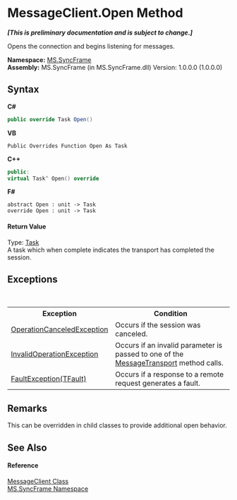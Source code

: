 # MessageClient.Open Method 
 _**\[This is preliminary documentation and is subject to change.\]**_

Opens the connection and begins listening for messages.

**Namespace:**&nbsp;<a href="de148c19-6fcd-6ea5-c13c-94525bd1dd5b">MS.SyncFrame</a><br />**Assembly:**&nbsp;MS.SyncFrame (in MS.SyncFrame.dll) Version: 1.0.0.0 (1.0.0.0)

## Syntax

**C#**<br />
``` C#
public override Task Open()
```

**VB**<br />
``` VB
Public Overrides Function Open As Task
```

**C++**<br />
``` C++
public:
virtual Task^ Open() override
```

**F#**<br />
``` F#
abstract Open : unit -> Task 
override Open : unit -> Task 
```


#### Return Value
Type: <a href="http://msdn2.microsoft.com/en-us/library/dd235678" target="_blank">Task</a><br />A task which when complete indicates the transport has completed the session.

## Exceptions
&nbsp;<table><tr><th>Exception</th><th>Condition</th></tr><tr><td><a href="http://msdn2.microsoft.com/en-us/library/hb4a25ka" target="_blank">OperationCanceledException</a></td><td>Occurs if the session was canceled.</td></tr><tr><td><a href="http://msdn2.microsoft.com/en-us/library/2asft85a" target="_blank">InvalidOperationException</a></td><td>Occurs if an invalid parameter is passed to one of the <a href="575abf99-2a1a-6037-410a-d736b8eacb32">MessageTransport</a> method calls.</td></tr><tr><td><a href="d43efb02-9a8a-5503-83aa-183233092174">FaultException(TFault)</a></td><td>Occurs if a response to a remote request generates a fault.</td></tr></table>

## Remarks
This can be overridden in child classes to provide additional open behavior.

## See Also


#### Reference
<a href="0049c9ad-52b5-782a-00f7-58bf4ffa5e57">MessageClient Class</a><br /><a href="de148c19-6fcd-6ea5-c13c-94525bd1dd5b">MS.SyncFrame Namespace</a><br />
